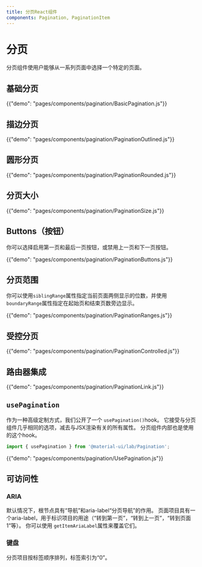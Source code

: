 ```yaml
---
title: 分页React组件
components: Pagination, PaginationItem
---
```


# 分页

<p class="description">分页组件使用户能够从一系列页面中选择一个特定的页面。</p>

## 基础分页

{{"demo": "pages/components/pagination/BasicPagination.js"}}

## 描边分页

{{"demo": "pages/components/pagination/PaginationOutlined.js"}}

## 圆形分页

{{"demo": "pages/components/pagination/PaginationRounded.js"}}

## 分页大小

{{"demo": "pages/components/pagination/PaginationSize.js"}}

## Buttons（按钮）

你可以选择启用第一页和最后一页按钮，或禁用上一页和下一页按钮。

{{"demo": "pages/components/pagination/PaginationButtons.js"}}

## 分页范围

你可以使用`siblingRange`属性指定当前页面两侧显示的位数，并使用`boundaryRange`属性指定在起始页和结束页数旁边显示。

{{"demo": "pages/components/pagination/PaginationRanges.js"}}

## 受控分页

{{"demo": "pages/components/pagination/PaginationControlled.js"}}

## 路由器集成

{{"demo": "pages/components/pagination/PaginationLink.js"}}

## `usePagination`

作为一种高级定制方式，我们公开了一个 `usePagination()`hook。 它接受与分页组件几乎相同的选项，减去与JSX渲染有关的所有属性。 分页组件内部也是使用的这个hook。

```jsx
import { usePagination } from '@material-ui/lab/Pagination';
```

{{"demo": "pages/components/pagination/UsePagination.js"}}

## 可访问性

### ARIA

默认情况下，根节点具有“导航”和aria-label“分页导航”的作用。 页面项目具有一个aria-label，用于标识项目的用途（“转到第一页”，“转到上一页”，“转到页面1”等）。 你可以使用 `getItemAriaLabel`属性来覆盖它们。

### 键盘

分页项目按标签顺序排列，标签索引为“0”。
